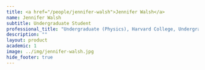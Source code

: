 ```yaml
---
title: <a href="/people/jennifer-walsh">Jennifer Walsh</a>
name: Jennifer Walsh
subtitle: Undergraduate Student
professional_title: "Undergraduate (Physics), Harvard College, Undergraduate Researcher (2017)"  # Joined professional titles
description: ""
layout: product
academic: 1
image: ../img/jennifer-walsh.jpg
hide_footer: true
---
```

